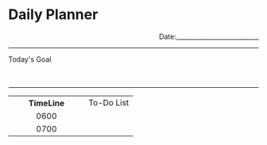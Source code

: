 # Daily Planner  

<div style="text-align: right"> Date:__________________________</div>



<hr style=color:black;background-color:black>

Today's Goal<br><br><br>



<hr style=color:black;background-color:black>

<table style="margin-left: auto; margin-right: auto;">
    <tr>
        <th>
            <!--左側內容-->
            TimeLine
        </th>
        <td>
            <!--右側內容-->
            To-Do List
        </td>
    </tr>
    <tr>
        <td>&emsp;&emsp;&emsp;0600&emsp;&emsp;&emsp;</td>
        <td></td>
    </tr>
    <tr>
        <td>&emsp;&emsp;&emsp;0700&emsp;&emsp;&emsp;</td>
        <td></td>
    </tr>
</table>



